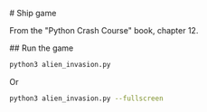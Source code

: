 # Ship game

From the "Python Crash Course" book, chapter 12.

## Run the game

```bash
python3 alien_invasion.py
```

Or

```bash
python3 alien_invasion.py --fullscreen
```
